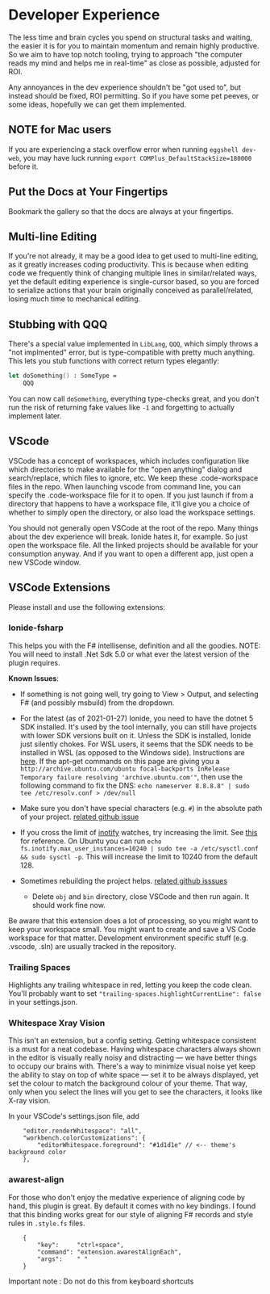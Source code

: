 # Developer Experience

The less time and brain cycles you spend on structural tasks and waiting,
the easier it is for you to maintain momentum and remain highly productive.
So we aim to have top notch tooling, trying to approach "the computer reads
my mind and helps me in real-time" as close as possible, adjusted for ROI.

Any annoyances in the dev experience shouldn't be "got used to", but instead
should be fixed, ROI permitting. So if you have some pet peeves, or some ideas,
hopefully we can get them implemented.

## NOTE for Mac users

If you are experiencing a stack overflow error when running `eggshell dev-web`, you
may have luck running `export COMPlus_DefaultStackSize=180000` before it.


## Put the Docs at Your Fingertips

Bookmark the gallery so that the docs are always at your fingertips.

## Multi-line Editing

If you're not already, it may be a good idea to get used to multi-line editing,
as it greatly increases coding productivity. This is because when editing code we
frequently think of changing multiple lines in similar/related ways, yet the default
editing experience is single-cursor based, so you are forced to serialize actions that
your brain originally conceived as parallel/related, losing much time to mechanical
editing.


## Stubbing with QQQ

There's a special value implemented in `LibLang`, `QQQ`, which simply throws a
"not implmented" error, but is type-compatible with pretty much anything. This lets
you stub functions with correct return types elegantly:

```fsharp
let doSomething() : SomeType =
    QQQ
```

You can now call `doSomething`, everything type-checks great, and you don't run the risk
of returning fake values like `-1` and forgetting to actually implement later.

## VScode

VSCode has a concept of workspaces, which includes configuration like which directories to make available
for the "open anything" dialog and search/replace, which files to ignore, etc. We keep these .code-workspace
files in the repo. When launching vscode from command line, you can specify the .code-workspace file for it
to open. If you just launch if from a directory that happens to have a workspace file, it'll give you a choice
of whether to simply open the directory, or also load the workspace settings.

You should not generally open VSCode at the root of the repo. Many things about the dev experience will break.
Ionide hates it, for example. So just open the workspace file. All the linked projects should be available
for your consumption anyway. And if you want to open a different app, just open a new VSCode window.

## VSCode Extensions

Please install and use the following extensions:

### Ionide-fsharp
This helps you with the F# intellisense, definition and all the goodies.
NOTE: You will need to install .Net Sdk 5.0 or what ever the latest version of the plugin requires.

**Known Issues**:
- If something is not going well, try going to View > Output, and selecting F# (and possibly msbuild) from the dropdown.

- For the latest (as of 2021-01-27) Ionide, you need to have the dotnet 5 SDK installed.
  It's used by the tool internally, you can still have projects with lower SDK versions built on it.
  Unless the SDK is installed, Ionide just silently chokes. For WSL users, it seems that the SDK needs to be
  installed in WSL (as opposed to the Windows side). Instructions are [here](https://docs.microsoft.com/en-us/dotnet/core/install/linux-ubuntu).
  If the apt-get commands on this page are giving you a `http://archive.ubuntu.com/ubuntu focal-backports InRelease Temporary failure resolving 'archive.ubuntu.com'"`,
  then use the following command to fix the DNS: `echo nameserver 8.8.8.8" | sudo tee /etc/resolv.conf > /dev/null`

- Make sure you don't have special characters (e.g. `#`) in the absolute path of your project. [related github issue](https://github.com/ionide/ionide-vscode-fsharp/issues/1151)

- If you cross the limit of [inotify](https://man7.org/linux/man-pages/man7/inotify.7.html) watches,
  try increasing the limit. See [this](https://stackoverflow.com/questions/43469400/asp-net-core-the-configured-user-limit-128-on-the-number-of-inotify-instance)
  for reference. On Ubuntu you can run `echo fs.inotify.max_user_instances=10240 | sudo tee -a /etc/sysctl.conf && sudo sysctl -p`.
  This will increase the limit to 10240 from the default 128.

- Sometimes rebuilding the project helps. [related github isssues](https://github.com/ionide/ionide-vscode-fsharp/search?q=obj&type=issues)
  - Delete `obj` and `bin` directory, close VSCode and then run again. It should work fine now.


Be aware that this extension does a lot of processing, so you might want to
keep your workspace small.
You might want to create and save a VS Code workspace for that matter.
Development environment specific stuff (e.g. .vscode, .sln) are usually tracked in the repository.

### Trailing Spaces

Highlights any trailing whitespace in red, letting you keep the code clean.
You'll probably want to set `"trailing-spaces.highlightCurrentLine": false` in your settings.json.

### Whitespace Xray Vision

This isn't an extension, but a config setting.
Getting whitespace consistent is a must for a neat codebase. Having whitespace characters
always shown in the editor is visually really noisy and distracting — we have better things
to occupy our brains with. There's a way to minimize visual noise yet keep the ability to stay
on top of white space — set it to be always displayed, yet set the colour to match the background
colour of your theme. That way, only when you select the lines will you get to see the characters,
it looks like X-ray vision.

In your VSCode's settings.json file, add

```
    "editor.renderWhitespace": "all",
    "workbench.colorCustomizations": {
        "editorWhitespace.foreground": "#1d1d1e" // <-- theme's background color
    },
```


### awarest-align

For those who don't enjoy the medative experience of aligning code by hand, this
plugin is great. By default it comes with no key bindings. I found that this binding
works great for our style of aligning F# records and style rules in `.style.fs` files.


```
    {
        "key":     "ctrl+space",
        "command": "extension.awarestAlignEach",
        "args":    " "
    }
```
Important note : Do not do this from keyboard shortcuts
